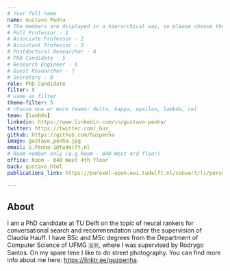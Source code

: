 ```yaml
---
# Your full name 
name: Gustavo Penha
# The members are displayed in a hierarchical way, so please choose the role and filter number from this list:
# Full Professor - 1
# Associate Professor - 2
# Assistant Professor - 3
# Postdoctoral Researcher - 4
# PhD Candidate - 5
# Research Engineer - 6 
# Guest Researcher - 7
# Secretary - 8
role: PhD Candidate
filter: 5
# same as filter
theme-filter: 5
# choose one or more teams: delta, kappa, epsilon, lambda, cel
team: [lambda]
linkedin: https://www.linkedin.com/in/gustavo-penha/
twitter: https://twitter.com/_Guz_
github: https://github.com/Guzpenha
image: gustavo_penha.jpg
email: G.Penha-1@tudelft.nl 
# Room number only (e.g Room - 840 West 4rd floor)
office: Room - 040 West 4th floor
back: gustavo.html
publications_link: https://purexml-open.ewi.tudelft.nl/convert/li/persons/c28be04d-07e5-474e-a3b0-48b8561c3cba

---
```


## About

I am a PhD candidate at TU Delft on the topic of neural rankers for conversational search and recommendation under the supervision of Claudia Hauff. I have BSc and MSc degrees from the Department of Computer Science of UFMG :brazil:, where I was supervised by Rodrygo Santos. On my spare time I like to do street photography. You can find more info about me here: https://linktr.ee/guzpenha. 
